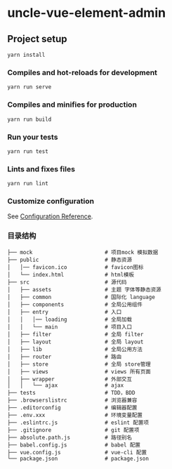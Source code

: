 # uncle-vue-element-admin

## Project setup
```
yarn install
```

### Compiles and hot-reloads for development
```
yarn run serve
```

### Compiles and minifies for production
```
yarn run build
```

### Run your tests
```
yarn run test
```

### Lints and fixes files
```
yarn run lint
```

### Customize configuration
See [Configuration Reference](https://cli.vuejs.org/config/).


### 目录结构
```
├── mock                       # 项目mock 模拟数据
├── public                     # 静态资源
│   │── favicon.ico            # favicon图标
│   └── index.html             # html模板
├── src                        # 源代码
│   ├── assets                 # 主题 字体等静态资源
│   ├── common                 # 国际化 language
│   ├── components             # 全局公用组件
│   ├── entry                  # 入口
│   │   │── loading            # 全局加载
│   │   └── main               # 项目入口
│   ├── filter                 # 全局 filter
│   ├── layout                 # 全局 layout
│   ├── lib                    # 全局公用方法
│   ├── router                 # 路由
│   ├── store                  # 全局 store管理
│   ├── views                  # views 所有页面
│   ├── wrapper                # 外部交互
│   │   └── ajax               # ajax
├── tests                      # TDD，BDD
├── .browserslistrc            # 浏览器兼容
├── .editorconfig              # 编辑器配置
├── .env.xxx                   # 环境变量配置
├── .eslintrc.js               # eslint 配置项
├── .gitignore                 # git 配置项
├── absolute.path.js           # 路径别名
├── babel.config.js            # babel 配置
├── vue.config.js              # vue-cli 配置
└── package.json               # package.json
```
